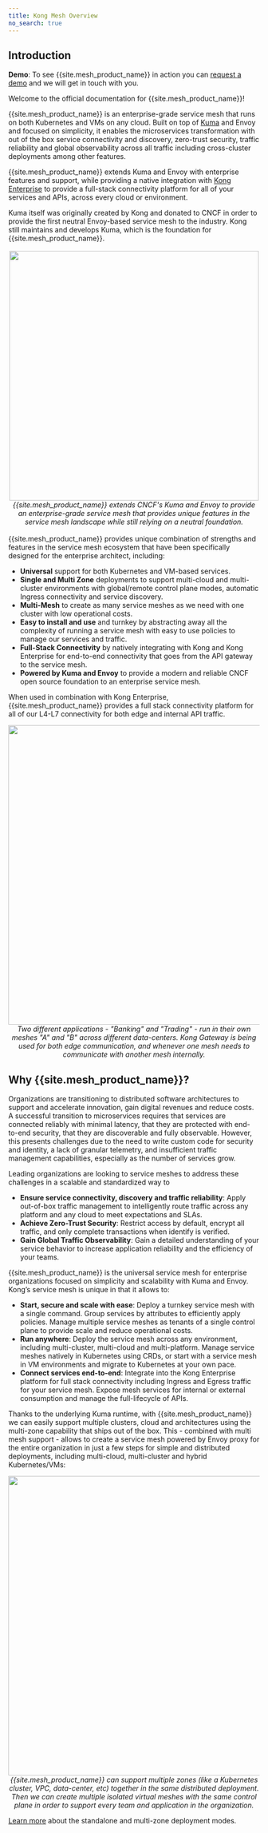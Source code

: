 ```yaml
---
title: Kong Mesh Overview
no_search: true
---
```


## Introduction

<div class="alert alert-ee blue">
   <b>Demo</b>: To see {{site.mesh_product_name}} in action you can <a href="/request-demo-kong-mesh/">request a demo</a> and we will get in touch with you.
</div>

Welcome to the official documentation for {{site.mesh_product_name}}!

{{site.mesh_product_name}} is an enterprise-grade service mesh that runs on both Kubernetes and VMs on any cloud. Built on top of [Kuma](https://kuma.io) and Envoy and focused on simplicity, it enables the microservices transformation with out of the box service connectivity and discovery, zero-trust security, traffic reliability and global observability across all traffic including cross-cluster deployments among other features.

{{site.mesh_product_name}} extends Kuma and Envoy with enterprise features and support, while providing a native integration with [Kong Enterprise](/products/kong-enterprise) to provide a full-stack connectivity platform for all of your services and APIs, across every cloud or environment.

<div class="alert alert-ee blue">
   Kuma itself was originally created by Kong and donated to CNCF in order to provide the first neutral Envoy-based service mesh to the industry. Kong still maintains and develops Kuma, which is the foundation for {{site.mesh_product_name}}.
</div>
<br>
<center>
  <img src="/assets/images/docs/mesh/kong-mesh-diagram@2x.png" width="500px"/>
  <br>
  <i>{{site.mesh_product_name}} extends CNCF's Kuma and Envoy to provide an enterprise-grade service mesh that provides unique features in the service mesh landscape while still relying on a neutral foundation.</i>
</center>
<br>
{{site.mesh_product_name}} provides unique combination of strengths and features in the service mesh ecosystem that have been specifically designed for the enterprise architect, including:

* **Universal** support for both Kubernetes and VM-based services.
* **Single and Multi Zone** deployments to support multi-cloud and multi-cluster environments with global/remote control plane modes, automatic Ingress connectivity and service discovery.
* **Multi-Mesh** to create as many service meshes as we need with one cluster with low operational costs.
* **Easy to install and use** and turnkey by abstracting away all the complexity of running a service mesh with easy to use policies to manage our services and traffic.
* **Full-Stack Connectivity** by natively integrating with Kong and Kong Enterprise for end-to-end connectivity that goes from the API gateway to the service mesh.
* **Powered by Kuma and Envoy** to provide a modern and reliable CNCF open source foundation to an enterprise service mesh.

When used in combination with Kong Enterprise, {{site.mesh_product_name}} provides a full stack connectivity platform for all of our L4-L7 connectivity for both edge and internal API traffic.

<center>
  <img src="/assets/images/docs/mesh/gw_mesh.png" width="600px"/>
  <br>
  <i>Two different applications - "Banking" and "Trading" - run in their own meshes "A" and "B" across different data-centers. Kong Gateway is being used for both edge communication, and whenever one mesh needs to communicate with another mesh internally.</i>
</center>

## Why {{site.mesh_product_name}}?

Organizations are transitioning to distributed software architectures to support and accelerate innovation, gain digital revenues and reduce costs. A successful transition to microservices requires that services are connected reliably with minimal latency, that they are protected with end-to-end security, that they are discoverable and fully observable. However, this presents challenges due to the need to write custom code for security and identity, a lack of granular telemetry, and insufficient traffic management capabilities, especially as the number of services grow. 

Leading organizations are looking to service meshes to address these challenges in a scalable and standardized way to 

* **Ensure service connectivity, discovery and traffic reliability**: Apply out-of-box traffic management to intelligently route traffic across any platform and any cloud to meet expectations and SLAs.
* **Achieve Zero-Trust Security**: Restrict access by default, encrypt all traffic, and only complete transactions when identify is verified.
* **Gain Global Traffic Observability**: Gain a detailed understanding of your service behavior to increase application reliability and the efficiency of your teams.

{{site.mesh_product_name}} is the universal service mesh for enterprise organizations focused on simplicity and scalability with Kuma and Envoy. Kong’s service mesh is unique in that it allows to:

* **Start, secure and scale with ease**: Deploy a turnkey service mesh with a single command. Group services by attributes to efficiently apply policies. Manage multiple service meshes as tenants of a single control plane to provide scale and reduce operational costs.
* **Run anywhere**: Deploy the service mesh across any environment, including multi-cluster, multi-cloud and multi-platform. Manage service meshes natively in Kubernetes using CRDs, or start with a service mesh in VM environments and migrate to Kubernetes at your own pace.
* **Connect services end-to-end**: Integrate into the Kong Enterprise platform for full stack connectivity including Ingress and Egress traffic for your service mesh. Expose mesh services for internal or external consumption and manage the full-lifecycle of APIs.

Thanks to the underlying Kuma runtime, with {{site.mesh_product_name}} we can easily support multiple clusters, cloud and architectures using the multi-zone capability that ships out of the box. This - combined with multi mesh support - allows to create a service mesh powered by Envoy proxy for the entire organization in just a few steps for simple and distributed deployments, including multi-cloud, multi-cluster and hybrid Kubernetes/VMs:

<center>
  <img src="/assets/images/docs/mesh/multi-zone.jpg" width="600px"/>
  <br>
  <i>{{site.mesh_product_name}} can support multiple zones (like a Kubernetes cluster, VPC, data-center, etc) together in the same distributed deployment. Then we can create multiple isolated virtual meshes with the same control plane in order to support every team and application in the organization.</i>
</center>

[Learn more](https://kuma.io/docs/latest/documentation/deployments/) about the standalone and multi-zone deployment modes.

